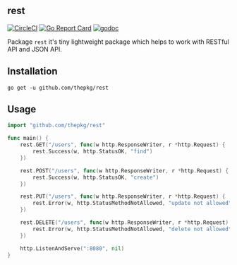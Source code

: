 rest
-

[![CircleCI](https://circleci.com/gh/thepkg/rest.svg?style=svg)](https://circleci.com/gh/thepkg/rest)
[![Go Report Card](https://goreportcard.com/badge/github.com/thepkg/rest)](https://goreportcard.com/report/github.com/thepkg/rest)
[![godoc](https://godoc.org/github.com/thepkg/rest?status.svg)](https://godoc.org/github.com/thepkg/rest)

Package `rest` it's tiny lightweight package which helps to work with RESTful API and JSON API.

## Installation

`go get -u github.com/thepkg/rest`

## Usage

````go
import "github.com/thepkg/rest"

func main() {
	rest.GET("/users", func(w http.ResponseWriter, r *http.Request) {
		rest.Success(w, http.StatusOK, "find")
	})

	rest.POST("/users", func(w http.ResponseWriter, r *http.Request) {
		rest.Success(w, http.StatusOK, "create")
	})

	rest.PUT("/users", func(w http.ResponseWriter, r *http.Request) {
		rest.Error(w, http.StatusMethodNotAllowed, "update not allowed")
	})

	rest.DELETE("/users", func(w http.ResponseWriter, r *http.Request) {
		rest.Error(w, http.StatusMethodNotAllowed, "delete not allowed")
	})

	http.ListenAndServe(":8080", nil)
}
````
